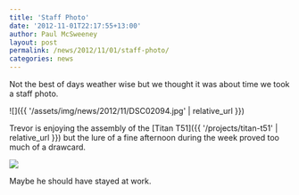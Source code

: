 ```yaml
---
title: 'Staff Photo'
date: '2012-11-01T22:17:55+13:00'
author: Paul McSweeney
layout: post
permalink: /news/2012/11/01/staff-photo/
categories: news
---
```


Not the best of days weather wise but we thought it was about time we took a staff photo.

![]({{ '/assets/img/news/2012/11/DSC02094.jpg' | relative_url }})

Trevor is enjoying the assembly of the [Titan T51]({{ '/projects/titan-t51' | relative_url }}) but the lure of a fine afternoon during the week proved too much of a drawcard.

![](https://www.youtube.com/watch?v=TCKMceT0hoA)

Maybe he should have stayed at work.
